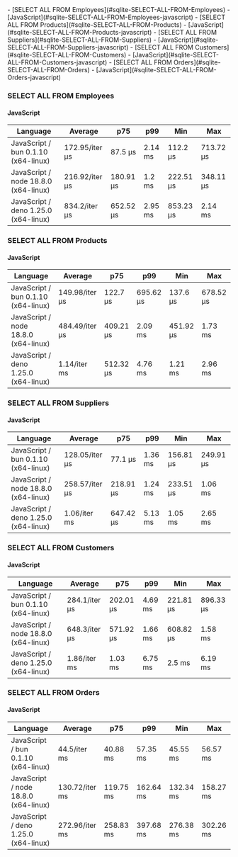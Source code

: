 <link rel="stylesheet" href="https://xhyrom.github.io/benchmarks/index.css" /><script src="https://cdn.jsdelivr.net/npm/apexcharts"></script>
- [SELECT ALL FROM Employees](#sqlite-SELECT-ALL-FROM-Employees)
    - [JavaScript](#sqlite-SELECT-ALL-FROM-Employees-javascript)
- [SELECT ALL FROM Products](#sqlite-SELECT-ALL-FROM-Products)
    - [JavaScript](#sqlite-SELECT-ALL-FROM-Products-javascript)
- [SELECT ALL FROM Suppliers](#sqlite-SELECT-ALL-FROM-Suppliers)
    - [JavaScript](#sqlite-SELECT-ALL-FROM-Suppliers-javascript)
- [SELECT ALL FROM Customers](#sqlite-SELECT-ALL-FROM-Customers)
    - [JavaScript](#sqlite-SELECT-ALL-FROM-Customers-javascript)
- [SELECT ALL FROM Orders](#sqlite-SELECT-ALL-FROM-Orders)
    - [JavaScript](#sqlite-SELECT-ALL-FROM-Orders-javascript)

### <a name="sqlite-SELECT-ALL-FROM-Employees">SELECT ALL FROM Employees</a>

#### <a name="sqlite-SELECT-ALL-FROM-Employees-javascript">JavaScript</a>

| Language                              | Average        | p75       | p99     | Min       | Max       |
| ------------------------------------- | -------------- | --------- | ------- | --------- | --------- |
| JavaScript /  bun 0.1.10 (x64-linux)  | 172.95/iter µs | 87.5 µs   | 2.14 ms | 112.2 µs  | 713.72 µs |
| JavaScript /  node 18.8.0 (x64-linux) | 216.92/iter µs | 180.91 µs | 1.2 ms  | 222.51 µs | 348.11 µs |
| JavaScript /  deno 1.25.0 (x64-linux) | 834.2/iter µs  | 652.52 µs | 2.95 ms | 853.23 µs | 2.14 ms   |


<div id="chart-25"></div>
<script>
new ApexCharts(document.querySelector('#chart-25'), {
                    chart: {
                        height: 320,
                        type: 'line',
                        toolbar: {
                            show: true,
                        },
                        animations: {
                            enabled: true,
                        },
                    },
                    series: [{"name":" deno 1.25.0 (x64-linux)","data":[552714.55,552714.55,577783.38,577783.38,577783.38,602028.91,602028.91,552705.6,815532.77,815532.77,875819.37,875819.37,875819.37,875819.37,875819.37,875819.37,875819.37,875819.37,595812.2,834203.97]},{"name":" bun 0.1.10 (x64-linux)","data":[81004.74,81004.74,98359.01,98359.01,98359.01,100534.85,100534.85,85340.62,121582.76,121582.76,142675.07,142675.07,142675.07,142675.07,142675.07,142675.07,142675.07,142675.07,101906.23,172954.75]},{"name":" node 18.8.0 (x64-linux)","data":[190838.53,190838.53,184991.07,184991.07,184991.07,185356.39,185356.39,163732.29,232028.34,232028.34,248774.54,248774.54,248774.54,248774.54,248774.54,248774.54,248774.54,248774.54,178028.11,216920.34]}],
                    stroke: {
                        width: 1,
                        curve: "straight",
                    },
                    legend: {
                        show: true,
                        showForSingleSeries: true,
                        position: "bottom",
                    },
                    yaxis: {
                        labels: {
                            formatter: function (v) {
                    const time = v;
                    const locale = 'en-US';
                    const type = '/iter';

                    if (time < 1e0) return `${Number((time * 1e3).toFixed(2)).toLocaleString(locale)}${type} ps`;
  
                    if (time < 1e3) return `${Number(time.toFixed(2)).toLocaleString(locale)}${type} ns`;
                    if (time < 1e6) return `${Number((time / 1e3).toFixed(2)).toLocaleString(locale)}${type} µs`;
                    if (time < 1e9) return `${Number((time / 1e6).toFixed(2)).toLocaleString(locale)}${type} ms`;
                    if (time < 1e12) return `${Number((time / 1e9).toFixed(2)).toLocaleString(locale)}${type} s`;
                    if (time < 36e11) return `${Number((time / 60e9).toFixed(2)).toLocaleString(locale)}${type} m`;
                  
                    return `${Number((time / 36e11).toFixed(2)).toLocaleString(locale)}${type} h`;
                }
                        },
                        title: {
                            text: "time per iteration"
                        },
                    },
                    xaxis: {
                        categories: ["48c9bc3","eebfb79","3e0357f","5bb06d6","d53b782","4003018","3ee7b8c","ff3683a","6e218ab","c434a6d","2feb9a5","ff55f3d","00d24dd","d3194b4","3828643","89e8f77","d2c6ac7","c17fc69","f749858","Latest"],
                        labels: {
                            show: false,
                        },
                        tooltip: {
                            enabled: false,
                        },
                    },
                    plotOptions: {
                        bar: {
                            distributed: true
                        }
                    }
                }).render()
</script>

### <a name="sqlite-SELECT-ALL-FROM-Products">SELECT ALL FROM Products</a>

#### <a name="sqlite-SELECT-ALL-FROM-Products-javascript">JavaScript</a>

| Language                              | Average        | p75       | p99       | Min       | Max       |
| ------------------------------------- | -------------- | --------- | --------- | --------- | --------- |
| JavaScript /  bun 0.1.10 (x64-linux)  | 149.98/iter µs | 122.7 µs  | 695.62 µs | 137.6 µs  | 678.52 µs |
| JavaScript /  node 18.8.0 (x64-linux) | 484.49/iter µs | 409.21 µs | 2.09 ms   | 451.92 µs | 1.73 ms   |
| JavaScript /  deno 1.25.0 (x64-linux) | 1.14/iter ms   | 512.32 µs | 4.76 ms   | 1.21 ms   | 2.96 ms   |


<div id="chart-26"></div>
<script>
new ApexCharts(document.querySelector('#chart-26'), {
                    chart: {
                        height: 320,
                        type: 'line',
                        toolbar: {
                            show: true,
                        },
                        animations: {
                            enabled: true,
                        },
                    },
                    series: [{"name":" deno 1.25.0 (x64-linux)","data":[892547.58,892547.58,921261.27,921261.27,921261.27,947307.27,947307.27,912030.14,1130820.22,1130820.22,1256920.24,1256920.24,1256920.24,1256920.24,1256920.24,1256920.24,1256920.24,1256920.24,931251.41,1142318.24]},{"name":" bun 0.1.10 (x64-linux)","data":[116494.72,116494.72,122026.34,122026.34,122026.34,111237,111237,111249.07,163353.92,163353.92,172018.87,172018.87,172018.87,172018.87,172018.87,172018.87,172018.87,172018.87,116145.36,149978.96]},{"name":" node 18.8.0 (x64-linux)","data":[377931,377931,363251.07,363251.07,363251.07,366418.69,366418.69,355225.22,464257.57,464257.57,508806.29,508806.29,508806.29,508806.29,508806.29,508806.29,508806.29,508806.29,355539.41,484491.23]}],
                    stroke: {
                        width: 1,
                        curve: "straight",
                    },
                    legend: {
                        show: true,
                        showForSingleSeries: true,
                        position: "bottom",
                    },
                    yaxis: {
                        labels: {
                            formatter: function (v) {
                    const time = v;
                    const locale = 'en-US';
                    const type = '/iter';

                    if (time < 1e0) return `${Number((time * 1e3).toFixed(2)).toLocaleString(locale)}${type} ps`;
  
                    if (time < 1e3) return `${Number(time.toFixed(2)).toLocaleString(locale)}${type} ns`;
                    if (time < 1e6) return `${Number((time / 1e3).toFixed(2)).toLocaleString(locale)}${type} µs`;
                    if (time < 1e9) return `${Number((time / 1e6).toFixed(2)).toLocaleString(locale)}${type} ms`;
                    if (time < 1e12) return `${Number((time / 1e9).toFixed(2)).toLocaleString(locale)}${type} s`;
                    if (time < 36e11) return `${Number((time / 60e9).toFixed(2)).toLocaleString(locale)}${type} m`;
                  
                    return `${Number((time / 36e11).toFixed(2)).toLocaleString(locale)}${type} h`;
                }
                        },
                        title: {
                            text: "time per iteration"
                        },
                    },
                    xaxis: {
                        categories: ["48c9bc3","eebfb79","3e0357f","5bb06d6","d53b782","4003018","3ee7b8c","ff3683a","6e218ab","c434a6d","2feb9a5","ff55f3d","00d24dd","d3194b4","3828643","89e8f77","d2c6ac7","c17fc69","f749858","Latest"],
                        labels: {
                            show: false,
                        },
                        tooltip: {
                            enabled: false,
                        },
                    },
                    plotOptions: {
                        bar: {
                            distributed: true
                        }
                    }
                }).render()
</script>

### <a name="sqlite-SELECT-ALL-FROM-Suppliers">SELECT ALL FROM Suppliers</a>

#### <a name="sqlite-SELECT-ALL-FROM-Suppliers-javascript">JavaScript</a>

| Language                              | Average        | p75       | p99     | Min       | Max       |
| ------------------------------------- | -------------- | --------- | ------- | --------- | --------- |
| JavaScript /  bun 0.1.10 (x64-linux)  | 128.05/iter µs | 77.1 µs   | 1.36 ms | 156.81 µs | 249.91 µs |
| JavaScript /  node 18.8.0 (x64-linux) | 258.57/iter µs | 218.91 µs | 1.24 ms | 233.51 µs | 1.06 ms   |
| JavaScript /  deno 1.25.0 (x64-linux) | 1.06/iter ms   | 647.42 µs | 5.13 ms | 1.05 ms   | 2.65 ms   |


<div id="chart-27"></div>
<script>
new ApexCharts(document.querySelector('#chart-27'), {
                    chart: {
                        height: 320,
                        type: 'line',
                        toolbar: {
                            show: true,
                        },
                        animations: {
                            enabled: true,
                        },
                    },
                    series: [{"name":" deno 1.25.0 (x64-linux)","data":[822400.72,822400.72,815882.11,815882.11,815882.11,849855.48,849855.48,816907.28,1064868.14,1064868.14,1092134.08,1092134.08,1092134.08,1092134.08,1092134.08,1092134.08,1092134.08,1092134.08,848747.52,1062483.62]},{"name":" bun 0.1.10 (x64-linux)","data":[68224.84,68224.84,69889.78,69889.78,69889.78,78894.42,78894.42,71936.65,97212.59,97212.59,111688.08,111688.08,111688.08,111688.08,111688.08,111688.08,111688.08,111688.08,72493.88,128053.32]},{"name":" node 18.8.0 (x64-linux)","data":[240256.34,240256.34,215357.44,215357.44,215357.44,205463.84,205463.84,206876.57,313372.88,313372.88,269811.65,269811.65,269811.65,269811.65,269811.65,269811.65,269811.65,269811.65,204073.45,258566.7]}],
                    stroke: {
                        width: 1,
                        curve: "straight",
                    },
                    legend: {
                        show: true,
                        showForSingleSeries: true,
                        position: "bottom",
                    },
                    yaxis: {
                        labels: {
                            formatter: function (v) {
                    const time = v;
                    const locale = 'en-US';
                    const type = '/iter';

                    if (time < 1e0) return `${Number((time * 1e3).toFixed(2)).toLocaleString(locale)}${type} ps`;
  
                    if (time < 1e3) return `${Number(time.toFixed(2)).toLocaleString(locale)}${type} ns`;
                    if (time < 1e6) return `${Number((time / 1e3).toFixed(2)).toLocaleString(locale)}${type} µs`;
                    if (time < 1e9) return `${Number((time / 1e6).toFixed(2)).toLocaleString(locale)}${type} ms`;
                    if (time < 1e12) return `${Number((time / 1e9).toFixed(2)).toLocaleString(locale)}${type} s`;
                    if (time < 36e11) return `${Number((time / 60e9).toFixed(2)).toLocaleString(locale)}${type} m`;
                  
                    return `${Number((time / 36e11).toFixed(2)).toLocaleString(locale)}${type} h`;
                }
                        },
                        title: {
                            text: "time per iteration"
                        },
                    },
                    xaxis: {
                        categories: ["48c9bc3","eebfb79","3e0357f","5bb06d6","d53b782","4003018","3ee7b8c","ff3683a","6e218ab","c434a6d","2feb9a5","ff55f3d","00d24dd","d3194b4","3828643","89e8f77","d2c6ac7","c17fc69","f749858","Latest"],
                        labels: {
                            show: false,
                        },
                        tooltip: {
                            enabled: false,
                        },
                    },
                    plotOptions: {
                        bar: {
                            distributed: true
                        }
                    }
                }).render()
</script>

### <a name="sqlite-SELECT-ALL-FROM-Customers">SELECT ALL FROM Customers</a>

#### <a name="sqlite-SELECT-ALL-FROM-Customers-javascript">JavaScript</a>

| Language                              | Average       | p75       | p99     | Min       | Max       |
| ------------------------------------- | ------------- | --------- | ------- | --------- | --------- |
| JavaScript /  bun 0.1.10 (x64-linux)  | 284.1/iter µs | 202.01 µs | 4.69 ms | 221.81 µs | 896.33 µs |
| JavaScript /  node 18.8.0 (x64-linux) | 648.3/iter µs | 571.92 µs | 1.66 ms | 608.82 µs | 1.58 ms   |
| JavaScript /  deno 1.25.0 (x64-linux) | 1.86/iter ms  | 1.03 ms   | 6.75 ms | 2.5 ms    | 6.19 ms   |


<div id="chart-28"></div>
<script>
new ApexCharts(document.querySelector('#chart-28'), {
                    chart: {
                        height: 320,
                        type: 'line',
                        toolbar: {
                            show: true,
                        },
                        animations: {
                            enabled: true,
                        },
                    },
                    series: [{"name":" deno 1.25.0 (x64-linux)","data":[1519298.95,1519298.95,1565514.6,1565514.6,1565514.6,1553621.15,1553621.15,1538242.02,1994805.65,1994805.65,2064313.92,2064313.92,2064313.92,2064313.92,2064313.92,2064313.92,2064313.92,2064313.92,1579440.1,1860166.33]},{"name":" bun 0.1.10 (x64-linux)","data":[178121.67,178121.67,186668.92,186668.92,186668.92,190787.46,190787.46,184836.11,239748.39,239748.39,270154.57,270154.57,270154.57,270154.57,270154.57,270154.57,270154.57,270154.57,196312.39,284101.56]},{"name":" node 18.8.0 (x64-linux)","data":[566242.54,566242.54,590741.26,590741.26,590741.26,596676.78,596676.78,624803.95,652006.79,652006.79,717117.71,717117.71,717117.71,717117.71,717117.71,717117.71,717117.71,717117.71,518444.35,648297.67]}],
                    stroke: {
                        width: 1,
                        curve: "straight",
                    },
                    legend: {
                        show: true,
                        showForSingleSeries: true,
                        position: "bottom",
                    },
                    yaxis: {
                        labels: {
                            formatter: function (v) {
                    const time = v;
                    const locale = 'en-US';
                    const type = '/iter';

                    if (time < 1e0) return `${Number((time * 1e3).toFixed(2)).toLocaleString(locale)}${type} ps`;
  
                    if (time < 1e3) return `${Number(time.toFixed(2)).toLocaleString(locale)}${type} ns`;
                    if (time < 1e6) return `${Number((time / 1e3).toFixed(2)).toLocaleString(locale)}${type} µs`;
                    if (time < 1e9) return `${Number((time / 1e6).toFixed(2)).toLocaleString(locale)}${type} ms`;
                    if (time < 1e12) return `${Number((time / 1e9).toFixed(2)).toLocaleString(locale)}${type} s`;
                    if (time < 36e11) return `${Number((time / 60e9).toFixed(2)).toLocaleString(locale)}${type} m`;
                  
                    return `${Number((time / 36e11).toFixed(2)).toLocaleString(locale)}${type} h`;
                }
                        },
                        title: {
                            text: "time per iteration"
                        },
                    },
                    xaxis: {
                        categories: ["48c9bc3","eebfb79","3e0357f","5bb06d6","d53b782","4003018","3ee7b8c","ff3683a","6e218ab","c434a6d","2feb9a5","ff55f3d","00d24dd","d3194b4","3828643","89e8f77","d2c6ac7","c17fc69","f749858","Latest"],
                        labels: {
                            show: false,
                        },
                        tooltip: {
                            enabled: false,
                        },
                    },
                    plotOptions: {
                        bar: {
                            distributed: true
                        }
                    }
                }).render()
</script>

### <a name="sqlite-SELECT-ALL-FROM-Orders">SELECT ALL FROM Orders</a>

#### <a name="sqlite-SELECT-ALL-FROM-Orders-javascript">JavaScript</a>

| Language                              | Average        | p75       | p99       | Min       | Max       |
| ------------------------------------- | -------------- | --------- | --------- | --------- | --------- |
| JavaScript /  bun 0.1.10 (x64-linux)  | 44.5/iter ms   | 40.88 ms  | 57.35 ms  | 45.55 ms  | 56.57 ms  |
| JavaScript /  node 18.8.0 (x64-linux) | 130.72/iter ms | 119.75 ms | 162.64 ms | 132.34 ms | 158.27 ms |
| JavaScript /  deno 1.25.0 (x64-linux) | 272.96/iter ms | 258.83 ms | 397.68 ms | 276.38 ms | 302.26 ms |


<div id="chart-29"></div>
<script>
new ApexCharts(document.querySelector('#chart-29'), {
                    chart: {
                        height: 320,
                        type: 'line',
                        toolbar: {
                            show: true,
                        },
                        animations: {
                            enabled: true,
                        },
                    },
                    series: [{"name":" deno 1.25.0 (x64-linux)","data":[229882140.73,229882140.73,217659346.15,217659346.15,217659346.15,220402227.72,220402227.72,233705182.27,274421581.02,274421581.02,288947311.95,288947311.95,288947311.95,288947311.95,288947311.95,288947311.95,288947311.95,288947311.95,216772782.44,272957692.79]},{"name":" bun 0.1.10 (x64-linux)","data":[32867966.45,32867966.45,34608823.55,34608823.55,34608823.55,35456924.18,35456924.18,33385718.34,43756224.82,43756224.82,50577250.2,50577250.2,50577250.2,50577250.2,50577250.2,50577250.2,50577250.2,50577250.2,35173516.46,44503135.6]},{"name":" node 18.8.0 (x64-linux)","data":[110517111.32,110517111.32,108916916.79,108916916.79,108916916.79,104116054.72,104116054.72,112137470.3,135278434.1,135278434.1,137557983.83,137557983.83,137557983.83,137557983.83,137557983.83,137557983.83,137557983.83,137557983.83,104399459.99,130722908.82]}],
                    stroke: {
                        width: 1,
                        curve: "straight",
                    },
                    legend: {
                        show: true,
                        showForSingleSeries: true,
                        position: "bottom",
                    },
                    yaxis: {
                        labels: {
                            formatter: function (v) {
                    const time = v;
                    const locale = 'en-US';
                    const type = '/iter';

                    if (time < 1e0) return `${Number((time * 1e3).toFixed(2)).toLocaleString(locale)}${type} ps`;
  
                    if (time < 1e3) return `${Number(time.toFixed(2)).toLocaleString(locale)}${type} ns`;
                    if (time < 1e6) return `${Number((time / 1e3).toFixed(2)).toLocaleString(locale)}${type} µs`;
                    if (time < 1e9) return `${Number((time / 1e6).toFixed(2)).toLocaleString(locale)}${type} ms`;
                    if (time < 1e12) return `${Number((time / 1e9).toFixed(2)).toLocaleString(locale)}${type} s`;
                    if (time < 36e11) return `${Number((time / 60e9).toFixed(2)).toLocaleString(locale)}${type} m`;
                  
                    return `${Number((time / 36e11).toFixed(2)).toLocaleString(locale)}${type} h`;
                }
                        },
                        title: {
                            text: "time per iteration"
                        },
                    },
                    xaxis: {
                        categories: ["48c9bc3","eebfb79","3e0357f","5bb06d6","d53b782","4003018","3ee7b8c","ff3683a","6e218ab","c434a6d","2feb9a5","ff55f3d","00d24dd","d3194b4","3828643","89e8f77","d2c6ac7","c17fc69","f749858","Latest"],
                        labels: {
                            show: false,
                        },
                        tooltip: {
                            enabled: false,
                        },
                    },
                    plotOptions: {
                        bar: {
                            distributed: true
                        }
                    }
                }).render()
</script>

